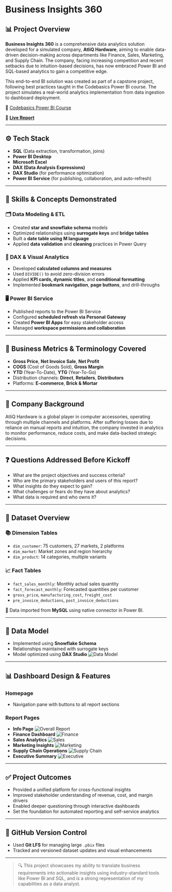 
# Business Insights 360

## 📊 Project Overview  
**Business Insights 360** is a comprehensive data analytics solution developed for a simulated company, **AtliQ Hardware**, aiming to enable data-driven decision-making across departments like Finance, Sales, Marketing, and Supply Chain. The company, facing increasing competition and recent setbacks due to intuition-based decisions, has now embraced Power BI and SQL-based analytics to gain a competitive edge.  

This end-to-end BI solution was created as part of a capstone project, following best practices taught in the Codebasics Power BI course. The project simulates a real-world analytics implementation from data ingestion to dashboard deployment.

🔗 [Codebasics Power BI Course](https://www.codebasics.io)

🔗 **[Live Report](https://app.powerbi.com/view?r=eyJrIjoiYjBlNzQ5YjMtZjk3NC00MTEwLTk3NWYtMjlkZDA2MDY3ODNkIiwidCI6ImM2ZTU0OWIzLTVmNDUtNDAzMi1hYWU5LWQ0MjQ0ZGM1YjJjNCJ9)**

---

## ⚙️ Tech Stack

- **SQL** (Data extraction, transformation, joins)
- **Power BI Desktop**
- **Microsoft Excel**
- **DAX (Data Analysis Expressions)**
- **DAX Studio** (for performance optimization)
- **Power BI Service** (for publishing, collaboration, and auto-refresh)

---

## 🧠 Skills & Concepts Demonstrated

### 🗂️ Data Modeling & ETL
- Created **star and snowflake schema** models
- Optimized relationships using **surrogate keys** and **bridge tables**
- Built a **date table using M language**
- Applied **data validation** and **cleaning** practices in Power Query

### 📐 DAX & Visual Analytics
- Developed **calculated columns and measures**
- Used `DIVIDE()` to avoid zero-division errors
- Applied **KPI cards, dynamic titles**, and **conditional formatting**
- Implemented **bookmark navigation**, **page buttons**, and drill-throughs

### 🖥️ Power BI Service
- Published reports to the Power BI Service
- Configured **scheduled refresh via Personal Gateway**
- Created **Power BI Apps** for easy stakeholder access
- Managed **workspace permissions and collaboration**

---

## 🧾 Business Metrics & Terminology Covered
- **Gross Price**, **Net Invoice Sale**, **Net Profit**
- **COGS** (Cost of Goods Sold), **Gross Margin**
- **YTD** (Year-To-Date), **YTG** (Year-To-Go)
- Distribution channels: **Direct**, **Retailers**, **Distributors**
- Platforms: **E-commerce**, **Brick & Mortar**

---

## 🏢 Company Background
AtliQ Hardware is a global player in computer accessories, operating through multiple channels and platforms. After suffering losses due to reliance on manual reports and intuition, the company invested in analytics to monitor performance, reduce costs, and make data-backed strategic decisions.

---

## ❓ Questions Addressed Before Kickoff
- What are the project objectives and success criteria?
- Who are the primary stakeholders and users of this report?
- What insights do they expect to gain?
- What challenges or fears do they have about analytics?
- What data is required and who owns it?

---

## 🧾 Dataset Overview

### 📚 Dimension Tables
- `dim_customer`: 75 customers, 27 markets, 2 platforms
- `dim_market`: Market zones and region hierarchy
- `dim_product`: 14 categories, multiple variants

### 📈 Fact Tables
- `fact_sales_monthly`: Monthly actual sales quantity
- `fact_forecast_monthly`: Forecasted quantities per customer
- `gross_price`, `manufacturing_cost`, `freight_cost`
- `pre_invoice_deductions`, `post_invoice_deductions`

📌 Data imported from **MySQL** using native connector in Power BI.

---

## 🧱 Data Model
- Implemented using **Snowflake Schema**
- Relationships maintained with surrogate keys
- Model optimized using **DAX Studio**
![Data Model](assets/model.png)
---

## 📊 Dashboard Design & Features

### Homepage
- Navigation pane with buttons to all report sections

### Report Pages
- **Info Page**
![Overall Report](assets/overview.gif)
- **Finance Dashboard**
![Finance](assets/Finance_View.gif)
- **Sales Analytics**
![Sales](assets/Sales_View.gif)
- **Marketing Insights**
![Marketing](assets/Marketing_View.gif)
- **Supply Chain Operations**
![Supply Chain](assets/Supply_Chain_View.gif)
- **Executive Summary**
![Executive](assets/Executive_View.gif)

---

## ✅ Project Outcomes
- Provided a unified platform for cross-functional insights
- Improved stakeholder understanding of revenue, cost, and margin drivers
- Enabled deeper questioning through interactive dashboards
- Set the foundation for automated reporting and self-service analytics

---

## 📁 GitHub Version Control
- Used **Git LFS** for managing large `.pbix` files
- Tracked and versioned dataset updates and visual enhancements

---

> 🔍 This project showcases my ability to translate business requirements into actionable insights using industry-standard tools like Power BI and SQL, and is a strong representation of my capabilities as a data analyst.
